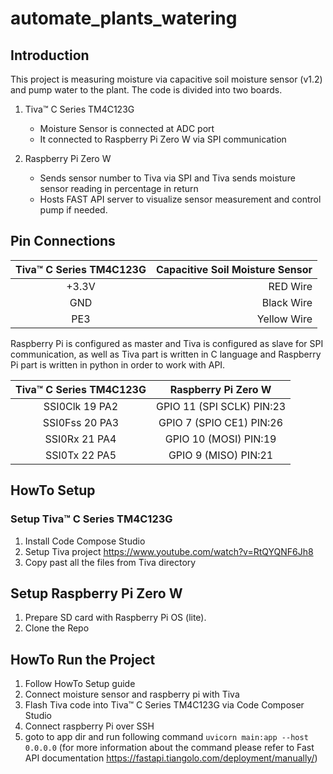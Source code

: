 # automate_plants_watering
## Introduction
This project is measuring moisture via capacitive soil moisture sensor (v1.2) and pump water to the plant. The code is divided into 
two boards.

1. Tiva™ C Series TM4C123G 
   * Moisture Sensor is connected at ADC port 
   * It connected to Raspberry Pi Zero W via SPI communication

2. Raspberry Pi Zero W
   * Sends sensor number to Tiva via SPI and Tiva sends moisture sensor reading in percentage in return
   * Hosts FAST API server to visualize sensor measurement and control pump if needed.

## Pin Connections

| Tiva™ C Series TM4C123G | Capacitive Soil Moisture Sensor |
|:-----------------------:|--------------------------------:|
|          +3.3V          |                        RED Wire |
|           GND           |                      Black Wire |
|           PE3           |                     Yellow Wire |

Raspberry Pi is configured as master and Tiva is configured as slave for SPI communication, as well as
Tiva part is written in C language and Raspberry Pi part is written in python in order to work with API.

| Tiva™ C Series TM4C123G |    Raspberry Pi Zero W    |
|:-----------------------:|:-------------------------:|
|     SSI0Clk 19 PA2      | GPIO 11 (SPI SCLK) PIN:23 |
|     SSI0Fss 20 PA3      | GPIO 7 (SPIO CE1) PIN:26  |
|      SSI0Rx 21 PA4      |   GPIO 10 (MOSI) PIN:19   |
|      SSI0Tx 22 PA5      |   GPIO 9 (MISO) PIN:21    |


## HowTo Setup
### Setup Tiva™ C Series TM4C123G  
   1. Install Code Compose Studio 
   2. Setup Tiva project  https://www.youtube.com/watch?v=RtQYQNF6Jh8
   3. Copy past all the files from Tiva directory

## Setup Raspberry Pi Zero W  
   1. Prepare SD card with Raspberry Pi OS (lite).
   2. Clone the Repo

## HowTo Run the Project
1. Follow HowTo Setup guide
2. Connect moisture sensor and raspberry pi with Tiva 
3. Flash Tiva code into Tiva™ C Series TM4C123G via Code Composer Studio
4. Connect raspberry Pi over SSH 
5. goto to app dir and run following command
    `uvicorn main:app --host 0.0.0.0` 
(for more information about the command please refer to Fast API documentation https://fastapi.tiangolo.com/deployment/manually/)
